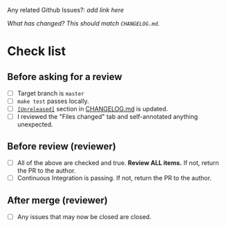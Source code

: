 Any related Github Issues?: _add link here_ 

_What has changed? This should match `CHANGELOG.md`._

# Check list

## Before asking for a review

- [ ] Target branch is `master`
- [ ] `make test` passes locally.
- [ ] [`[Unreleased]`](../blob/master/CHANGELOG.md#unreleased) section in [CHANGELOG.md](../blob/master/CHANGELOG.md) is updated.
- [ ] I reviewed the "Files changed" tab and self-annotated anything unexpected.

## Before review (reviewer)

- [ ] All of the above are checked and true. **Review ALL items.** If not, return the PR to the author.
- [ ] Continuous Integration is passing. If not, return the PR to the author.

## After merge (reviewer)

- [ ] Any issues that may now be closed are closed.